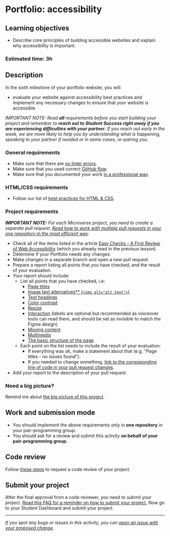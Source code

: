 # Portfolio: accessibility

## Learning objectives
- Describe core principles of building accessible websites and explain why accessibility is important.

### Estimated time: 3h

## Description

In the sixth milestone of your portfolio website, you will:

- evaluate your website against accessibility best practices and implement any necessary changes to ensure that your website is accessible.


*IMPORTANT NOTE: Read **all** requirements before you start building your project and remember to **reach out to Student Success right away if you are experiencing difficulties with your partner.** If you reach out early in the week, we are more likely to help you by understanding what is happening, speaking to your partner if needed or in some cases, re-pairing you.*

### General requirements

- Make sure that there are [no linter errors](https://github.com/microverseinc/linters-config).
- Make sure that you used correct [GitHub flow](https://github.com/microverseinc/curriculum-transversal-skills/blob/main/git-github/articles/github_flow.md).
- Make sure that you documented your work [in a professional way](https://github.com/microverseinc/curriculum-transversal-skills/blob/main/documentation/articles/professional_repo_rules.md).

### HTML/CSS requirements

- Follow our list of [best practices for HTML & CSS](https://github.com/microverseinc/curriculum-html-css/blob/main/articles/html_css_best_practices.md).

### Project requirements


_**IMPORTANT NOTE:** For each Microverse project, you need to create a separate pull request. [Read how to work with multiple pull requests in your one repository in the most efficient way](https://github.com/microverseinc/curriculum-transversal-skills/blob/main/git-github/articles/multiple_pull_requests.md)._

- Check all of the items listed in the article [Easy Checks – A First Review of Web Accessibility](https://www.w3.org/WAI/test-evaluate/preliminary/) (which you already read in the previous lesson).
- Determine if your Portfolio needs any changes.
- Make changes in a separate branch and open a new pull request.
- Prepare a report listing all points that you have checked, and the result of your evaluation.
- Your report should include:
     -  List all points that you have checked, i.e:
        - [Page titles](https://www.w3.org/WAI/test-evaluate/preliminary/#title)
        - [Image text alternatives** (`<img alt="alt text">`)](https://www.w3.org/WAI/test-evaluate/preliminary/#images)
        - [Text headings](https://www.w3.org/WAI/test-evaluate/preliminary/#headings)
        - [Color contrast](https://www.w3.org/WAI/test-evaluate/preliminary/#contrast)
        - [Resize](https://www.w3.org/WAI/test-evaluate/preliminary/#resize)
        - [Interaction](https://www.w3.org/WAI/test-evaluate/preliminary/#interaction) 
          (labels are optional but recommended as voiceover tools can read them, and should be set as invisible to match the Figma design)
        - [Moving content](https://www.w3.org/WAI/test-evaluate/preliminary/#moving)
        - [Multimedia](https://www.w3.org/WAI/test-evaluate/preliminary/#media)
        - [The basic structure of the page](https://www.w3.org/WAI/test-evaluate/preliminary/#structure)
     - Each point on the list needs to include the result of your evaluation:
        - If everything was ok, make a statement about that (e.g. "Page titles - no issues found").
        - If you needed to change something, [link to the corresponding line of code in your pull request changes](http://www.chasewoodford.com/blog/linking-highlighted-lines-code-github/#:~:text=To%20link%20to%20multiple%20lines,php%23L117%2DL148).
- Add your report to the description of your pull request.





### Need a big picture?

Remind me about [the big picture of this project](./sneak_peek.md).


## Work and submission mode

- You should implement the above requirements only in **one repository** in your pair-programming group.
- You should ask for a review and submit this activity **on behalf of your pair-programming group.**

## Code review

Follow [these steps](https://github.com/microverseinc/curriculum-transversal-skills/blob/main/code-review/articles/how_to_ask_for_a_code_review.md) to request a code review of your project.

## Submit your project

After the final approval from a code reviewer, you need to submit your project.
[Read this FAQ for a reminder on how to submit your project.](https://microverse.zendesk.com/hc/en-us/articles/360061344234)
Now go to your Student Dashboard and submit your project.

 

------

_If you spot any bugs or issues in this activity, you can [open an issue with your proposed change](https://github.com/microverseinc/curriculum-transversal-skills/blob/main/git-github/articles/open_issue.md)._
